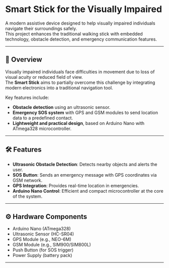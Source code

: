# Smart Stick for the Visually Impaired

A modern assistive device designed to help visually impaired individuals navigate their surroundings safely.  
This project enhances the traditional walking stick with embedded technology, obstacle detection, and emergency communication features.

---

## 📖 Overview
Visually impaired individuals face difficulties in movement due to loss of visual acuity or reduced field of view.  
The **Smart Stick** aims to partially overcome this challenge by integrating modern electronics into a traditional navigation tool.  

Key features include:
- **Obstacle detection** using an ultrasonic sensor.
- **Emergency SOS system** with GPS and GSM modules to send location data to a predefined contact.
- **Lightweight and practical design**, based on Arduino Nano with ATmega328 microcontroller.

---

## 🛠️ Features
- **Ultrasonic Obstacle Detection**: Detects nearby objects and alerts the user.
- **SOS Button**: Sends an emergency message with GPS coordinates via GSM network.
- **GPS Integration**: Provides real-time location in emergencies.
- **Arduino Nano Control**: Efficient and compact microcontroller at the core of the system.

---

## ⚙️ Hardware Components
- Arduino Nano (ATmega328)
- Ultrasonic Sensor (HC-SR04)
- GPS Module (e.g., NEO-6M)
- GSM Module (e.g., SIM900/SIM800L)
- Push Button (for SOS trigger)
- Power Supply (battery pack)

---

